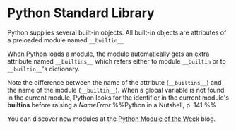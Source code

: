 # Python Standard Library

Python supplies several built-in objects. All built-in objects are attributes of a preloaded module named `__builtin__`

When Python loads a module, the module automatically gets an extra attribute named `__builtins__` which refers either to module `__builtin` or to `__builtin__`'s dictionary.

Note the difference between the name of the attribute (`__builtins__`) and the name of the module (`__builtin__`).
When a global variable is not found in the current module, Python looks for the identifier in the current module's __builtins__ before raising a *NameError*
%%Python in a Nutshell, p. 141 %%

You can discover new modules at the [Python Module of the Week](https://pymotw.com/3/) blog.
